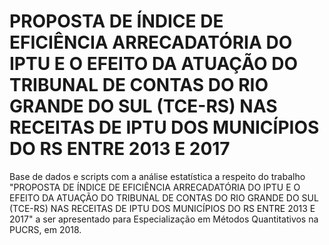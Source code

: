 # PROPOSTA DE ÍNDICE DE EFICIÊNCIA ARRECADATÓRIA DO IPTU E O EFEITO DA ATUAÇÃO DO TRIBUNAL DE CONTAS DO RIO GRANDE DO SUL (TCE-RS) NAS RECEITAS DE IPTU DOS MUNICÍPIOS DO RS ENTRE 2013 E 2017

Base de dados e scripts com a análise estatística a respeito do trabalho "PROPOSTA DE ÍNDICE DE EFICIÊNCIA ARRECADATÓRIA DO IPTU E O EFEITO DA ATUAÇÃO DO TRIBUNAL DE CONTAS DO RIO GRANDE DO SUL (TCE-RS) NAS RECEITAS DE IPTU DOS MUNICÍPIOS DO RS ENTRE 2013 E 2017" a ser apresentado para Especialização em Métodos Quantitativos na PUCRS, em 2018.

